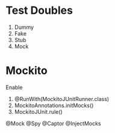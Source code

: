 # Test Doubles
1. Dummy
2. Fake
3. Stub
4. Mock

# Mockito 
Enable

1. @RunWith(MockitoJUnitRunner.class)
2. MockitoAnnotations.initMocks()
3. MockitoJUnit.rule()






@Mock
@Spy
@Captor
@InjectMocks
